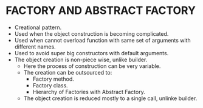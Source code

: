 # FACTORY AND ABSTRACT FACTORY

* Creational pattern.
* Used when the object construction is becoming complicated.
* Used when cannot overload function with same set of arguments with different names.
* Used to avoid super big constructors with default arguments.
* The object creation is non-piece wise, unlike builder.
  - Here the process of construction can be very variable.
  - The creation can be outsourced to:
    + Factory method.
    + Factory class.
    + Hierarchy of Factories with Abstract Factory.
  - The object creation is reduced mostly to a single call, unlinke builder.